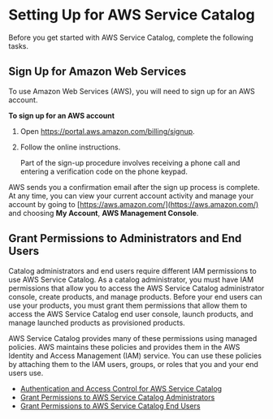 # Setting Up for AWS Service Catalog<a name="setup"></a>

Before you get started with AWS Service Catalog, complete the following tasks\.

## Sign Up for Amazon Web Services<a name="setup-aws-signup"></a>

To use Amazon Web Services \(AWS\), you will need to sign up for an AWS account\.

**To sign up for an AWS account**

1. Open [https://portal\.aws\.amazon\.com/billing/signup](https://portal.aws.amazon.com/billing/signup)\.

1. Follow the online instructions\.

   Part of the sign\-up procedure involves receiving a phone call and entering a verification code on the phone keypad\.

AWS sends you a confirmation email after the sign up process is complete\. At any time, you can view your current account activity and manage your account by going to [https://aws.amazon.com/](https://aws.amazon.com/) and choosing **My Account**, **AWS Management Console**\.

## Grant Permissions to Administrators and End Users<a name="setup-users-and-groups"></a>

Catalog administrators and end users require different IAM permissions to use AWS Service Catalog\. As a catalog administrator, you must have IAM permissions that allow you to access the AWS Service Catalog administrator console, create products, and manage products\. Before your end users can use your products, you must grant them permissions that allow them to access the AWS Service Catalog end user console, launch products, and manage launched products as provisioned products\.

AWS Service Catalog provides many of these permissions using managed policies\. AWS maintains these policies and provides them in the AWS Identity and Access Management \(IAM\) service\. You can use these policies by attaching them to the IAM users, groups, or roles that you and your end users use\.
+ [Authentication and Access Control for AWS Service Catalog](controlling_access.md)
+ [Grant Permissions to AWS Service Catalog Administrators](getstarted-iamadmin.md)
+ [Grant Permissions to AWS Service Catalog End Users](getstarted-iamenduser.md)